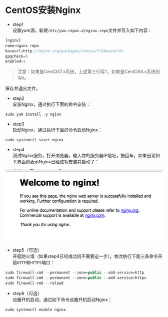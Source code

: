 # CentOS安装Nginx
* step1  
设置yum源，新建`/etc/yum.repos.d/nginx.repo`文件并写入如下内容：

```js
[nginx]
name=nginx repo
baseurl=http://nginx.org/packages/centos/7/$basearch/
gpgcheck=0
enabled=1
```

> 注意：如果是CentOS7.x系统，上述第三行写`7`，如果是CentOS6.x系统则写`6`。

保存并退出文件。

* step2  
安装Nginx，通过执行下面的命令安装：

```js
sudo yum install -y nginx
```

* step3  
启动Nginx，通过执行下面的命令启动Nginx：

```js
sudo systemctl start nginx
```

* step4  
测试Nginx服务，打开浏览器，输入你的服务器IP地址，按回车，如果出现如下界面则表示Nginx已经成功安装并启动了：

![nginx](./imgs/nginx.png)

* step5（可选）  
开启防火墙（如果step4已经成功则不需要这一步）。依次执行下面三条命令开启`HTTP`和`HTTPS`端口：

```js
sudo firewall-cmd --permanent --zone=public --add-service=http 
sudo firewall-cmd --permanent --zone=public --add-service=https
sudo firewall-cmd --reload
```

* step6（可选）  
设置开机启动，通过如下命令设置开机启动Nginx：

```js
sudo systemctl enable nginx
```